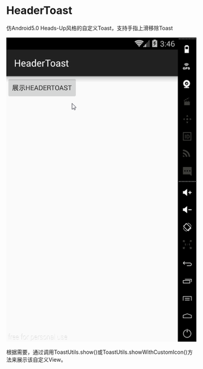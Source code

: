 # HeaderToast

仿Android5.0 Heads-Up风格的自定义Toast，支持手指上滑移除Toast

![](https://github.com/Syehunter/HeaderToast/blob/ec0c4c77150d845f062591d5c795a2658e931ae1/HeaderToastDemo.gif?raw=true)

根据需要，通过调用ToastUtils.show()或ToastUtils.showWithCustomIcon()方法来展示该自定义View。

